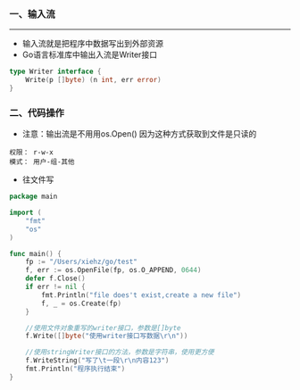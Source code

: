 ### 一、输入流

***

* 输入流就是把程序中数据写出到外部资源
* Go语言标准库中输出入流是Writer接口

```go
type Writer interface {
    Write(p []byte) (n int, err error)
}
```

### 二、代码操作

* 注意：输出流是不用用os.Open() 因为这种方式获取到文件是只读的

```
权限： r-w-x
模式： 用户-组-其他
```

* 往文件写

```go
package main

import (
	"fmt"
	"os"
)

func main() {
	fp := "/Users/xiehz/go/test"
	f, err := os.OpenFile(fp, os.O_APPEND, 0644)
	defer f.Close()
	if err != nil {
		fmt.Println("file does't exist,create a new file")
		f, _ = os.Create(fp)
	}

	//使用文件对象重写的writer接口，参数是[]byte
	f.Write([]byte("使用writer接口写数据\r\n"))

	//使用stringWriter接口的方法，参数是字符串，使用更方便
	f.WriteString("写了\t一段\r\n内容123")
	fmt.Println("程序执行结束")
}
```



